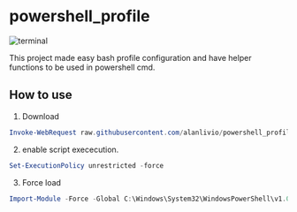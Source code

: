 # powershell_profile

![terminal](https://upload.wikimedia.org/wikipedia/commons/a/af/PowerShell_Core_6.0_icon.png)

This project made easy bash profile configuration and have helper functions to be used in powershell cmd.

## How to use 

1. Download 



```powershell
Invoke-WebRequest raw.githubusercontent.com/alanlivio/powershell_profile/master/powershell_profile.ps1 -OutFile C:\Windows\System32\WindowsPowerShell\v1.0\profile.ps1
```

2. enable script exececution.

```powershell
Set-ExecutionPolicy unrestricted -force
```

3. Force load
```powershell
Import-Module -Force -Global C:\Windows\System32\WindowsPowerShell\v1.0\profile.ps1
```
